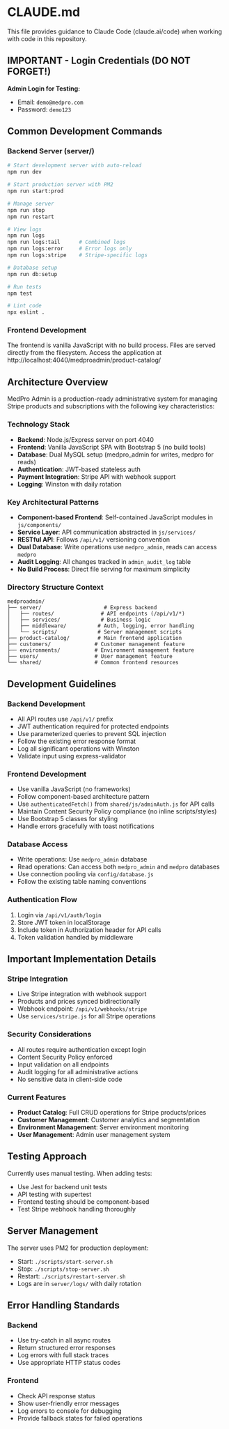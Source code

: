 # CLAUDE.md

This file provides guidance to Claude Code (claude.ai/code) when working with code in this repository.

## IMPORTANT - Login Credentials (DO NOT FORGET!)

**Admin Login for Testing:**
- Email: `demo@medpro.com`
- Password: `demo123`

## Common Development Commands

### Backend Server (server/)
```bash
# Start development server with auto-reload
npm run dev

# Start production server with PM2
npm run start:prod

# Manage server
npm run stop
npm run restart

# View logs
npm run logs
npm run logs:tail      # Combined logs
npm run logs:error     # Error logs only
npm run logs:stripe    # Stripe-specific logs

# Database setup
npm run db:setup

# Run tests
npm test

# Lint code
npx eslint .
```

### Frontend Development
The frontend is vanilla JavaScript with no build process. Files are served directly from the filesystem. Access the application at http://localhost:4040/medproadmin/product-catalog/

## Architecture Overview

MedPro Admin is a production-ready administrative system for managing Stripe products and subscriptions with the following key characteristics:

### Technology Stack
- **Backend**: Node.js/Express server on port 4040
- **Frontend**: Vanilla JavaScript SPA with Bootstrap 5 (no build tools)
- **Database**: Dual MySQL setup (medpro_admin for writes, medpro for reads)
- **Authentication**: JWT-based stateless auth
- **Payment Integration**: Stripe API with webhook support
- **Logging**: Winston with daily rotation

### Key Architectural Patterns
- **Component-based Frontend**: Self-contained JavaScript modules in `js/components/`
- **Service Layer**: API communication abstracted in `js/services/`
- **RESTful API**: Follows `/api/v1/` versioning convention
- **Dual Database**: Write operations use `medpro_admin`, reads can access `medpro`
- **Audit Logging**: All changes tracked in `admin_audit_log` table
- **No Build Process**: Direct file serving for maximum simplicity

### Directory Structure Context
```
medproadmin/
├── server/                    # Express backend
│   ├── routes/               # API endpoints (/api/v1/*)
│   ├── services/             # Business logic
│   ├── middleware/          # Auth, logging, error handling
│   └── scripts/             # Server management scripts
├── product-catalog/         # Main frontend application
├── customers/              # Customer management feature
├── environments/           # Environment management feature
├── users/                  # User management feature
└── shared/                 # Common frontend resources
```

## Development Guidelines

### Backend Development
- All API routes use `/api/v1/` prefix
- JWT authentication required for protected endpoints
- Use parameterized queries to prevent SQL injection
- Follow the existing error response format
- Log all significant operations with Winston
- Validate input using express-validator

### Frontend Development
- Use vanilla JavaScript (no frameworks)
- Follow component-based architecture pattern
- Use `authenticatedFetch()` from `shared/js/adminAuth.js` for API calls
- Maintain Content Security Policy compliance (no inline scripts/styles)
- Use Bootstrap 5 classes for styling
- Handle errors gracefully with toast notifications

### Database Access
- Write operations: Use `medpro_admin` database
- Read operations: Can access both `medpro_admin` and `medpro` databases
- Use connection pooling via `config/database.js`
- Follow the existing table naming conventions

### Authentication Flow
1. Login via `/api/v1/auth/login`
2. Store JWT token in localStorage
3. Include token in Authorization header for API calls
4. Token validation handled by middleware

## Important Implementation Details

### Stripe Integration
- Live Stripe integration with webhook support
- Products and prices synced bidirectionally
- Webhook endpoint: `/api/v1/webhooks/stripe`
- Use `services/stripe.js` for all Stripe operations

### Security Considerations
- All routes require authentication except login
- Content Security Policy enforced
- Input validation on all endpoints
- Audit logging for all administrative actions
- No sensitive data in client-side code

### Current Features
- **Product Catalog**: Full CRUD operations for Stripe products/prices
- **Customer Management**: Customer analytics and segmentation
- **Environment Management**: Server environment monitoring
- **User Management**: Admin user management system

## Testing Approach

Currently uses manual testing. When adding tests:
- Use Jest for backend unit tests
- API testing with supertest
- Frontend testing should be component-based
- Test Stripe webhook handling thoroughly

## Server Management

The server uses PM2 for production deployment:
- Start: `./scripts/start-server.sh`
- Stop: `./scripts/stop-server.sh`
- Restart: `./scripts/restart-server.sh`
- Logs are in `server/logs/` with daily rotation

## Error Handling Standards

### Backend
- Use try-catch in all async routes
- Return structured error responses
- Log errors with full stack traces
- Use appropriate HTTP status codes

### Frontend
- Check API response status
- Show user-friendly error messages
- Log errors to console for debugging
- Provide fallback states for failed operations